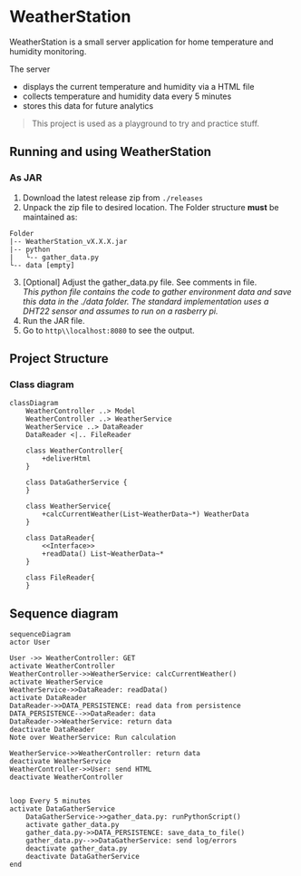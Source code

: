 # WeatherStation

WeatherStation is a small server application for home temperature and humidity monitoring.

The server
- displays the current temperature and humidity via a HTML file
- collects temperature and humidity data every 5 minutes
- stores this data for future analytics

> This project is used as a playground to try and practice stuff.

## Running and using WeatherStation
### As JAR 
1. Download the latest release zip from `./releases`
2. Unpack the zip file to desired location. The Folder structure **must** be maintained as:
```
Folder
|-- WeatherStation_vX.X.X.jar
|-- python
|   └-- gather_data.py
└-- data [empty]
 ``` 
3. [Optional] Adjust the gather_data.py file. See comments in file.\
*This python file contains the code to gather environment data and save this data in the ./data folder.
The standard implementation uses a DHT22 sensor and assumes to run on a rasberry pi.*
4. Run the JAR file.
5. Go to `http\\localhost:8080` to see the output.

## Project Structure

### Class diagram

```mermaid
classDiagram
    WeatherController ..> Model
    WeatherController ..> WeatherService
    WeatherService ..> DataReader
    DataReader <|.. FileReader

    class WeatherController{
        +deliverHtml
    }

    class DataGatherService {
    }

    class WeatherService{
        +calcCurrentWeather(List~WeatherData~*) WeatherData
    }

    class DataReader{
        <<Interface>>
        +readData() List~WeatherData~*
    }

    class FileReader{
    }
```
## Sequence diagram
```mermaid
sequenceDiagram
actor User

User ->> WeatherController: GET 
activate WeatherController
WeatherController->>WeatherService: calcCurrentWeather()
activate WeatherService
WeatherService->>DataReader: readData()
activate DataReader
DataReader->>DATA_PERSISTENCE: read data from persistence
DATA_PERSISTENCE-->>DataReader: data
DataReader->>WeatherService: return data
deactivate DataReader
Note over WeatherService: Run calculation

WeatherService->>WeatherController: return data
deactivate WeatherService
WeatherController->>User: send HTML
deactivate WeatherController 


loop Every 5 minutes
activate DataGatherService
    DataGatherService->>gather_data.py: runPythonScript()
    activate gather_data.py
    gather_data.py->>DATA_PERSISTENCE: save_data_to_file()
    gather_data.py-->>DataGatherService: send log/errors
    deactivate gather_data.py
    deactivate DataGatherService
end



```


